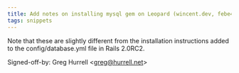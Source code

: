 ```yaml
---
title: Add notes on installing mysql gem on Leopard (wincent.dev, febe480)
tags: snippets
---
```


Note that these are slightly different from the installation instructions added to the config/database.yml file in Rails 2.0RC2.

Signed-off-by: Greg Hurrell &lt;greg@hurrell.net&gt;
